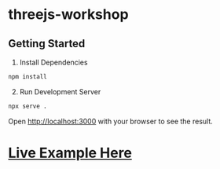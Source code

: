 # threejs-workshop
## Getting Started
1. Install Dependencies
```bash
npm install
```
2. Run Development Server
```bash
npx serve .
```
Open [http://localhost:3000](http://localhost:3000) with your browser to see the result.

# [**Live Example Here**](https://sohzhong.github.io/threejs-workshop/)
